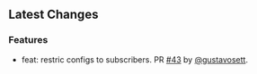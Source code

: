 ## Latest Changes

### Features

* feat: restric configs to subscribers. PR [#43](https://github.com/4gency/agency/pull/43) by [@gustavosett](https://github.com/gustavosett).

